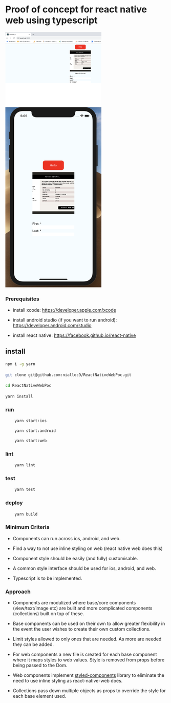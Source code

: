 # Proof of concept for react native web using typescript

<img src="https://raw.githubusercontent.com/nialloc9/ReactNativeWebPoc/master/screenshots/web.png" alt='web' width="300">

<img src="https://raw.githubusercontent.com/nialloc9/ReactNativeWebPoc/master/screenshots/ios.png" alt='ios' width="300">

### Prerequisites

- install xcode: <a href="https://developer.apple.com/xcode">https://developer.apple.com/xcode</a>

- install android studio (if you want to run android): <a href="https://developer.android.com/studio">https://developer.android.com/studio</a>

- install react native: <a href="https://facebook.github.io/react-native">https://facebook.github.io/react-native</a> 

## install

```sh
npm i -g yarn

git clone git@github.com:nialloc9/ReactNativeWebPoc.git

cd ReactNativeWebPoc

yarn install
```

### run

```sh
    yarn start:ios
```

```sh
    yarn start:android
```

```sh
    yarn start:web
```

### lint

```sh
    yarn lint
```

### test

```sh
    yarn test
```

### deploy

```sh
    yarn build
```

### Minimum Criteria

- Components can run across ios, android, and web.

- Find a way to not use inline styling on web (react native web does this)

- Component style should be easily (and fully) customisable.

- A common style interface should be used for ios, android, and web.

- Typescript is to be implemented.



### Approach

- Components are modulized where base/core components (view/text/image etc) are built and more complicated components (collections) built on top of these.

- Base components can be used on their own to allow greater flexibility in the event the user wishes to create their own custom collections.

- Limit styles allowed to only ones that are needed. As more are needed they can be added.

- For web components a new file is created for each base component where it maps styles to web values. Style is removed from props before being passed to the Dom.

- Web components implement <a href="https://www.styled-components.com/docs/api">styled-components</a> library to eliminate the need to use inline styling as react-native-web does.

- Collections pass down multiple objects as props to override the style for each base element used.